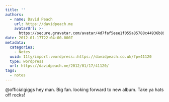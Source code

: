 ```yaml
---
title: ''
authors:
  - name: David Peach
    url: https://davidpeach.me
    avatarUrl: >-
      https://secure.gravatar.com/avatar/4d7faf5eee1f055a85788c44936b8995eaab6dfb004e7854ec747ccb272e91ee?s=96&d=mm&r=g
date: 2012-01-17T22:04:00.000Z
metadata:
  categories:
    - Notes
  uuid: 11ty/import::wordpress::https://davidpeach.co.uk/?p=41120
  type: wordpress
  url: https://davidpeach.me/2012/01/17/41120/
tags:
  - notes
---
```

@officialgiggs hey man. Big fan. looking forward to new album. Take ya hats off rocks!
